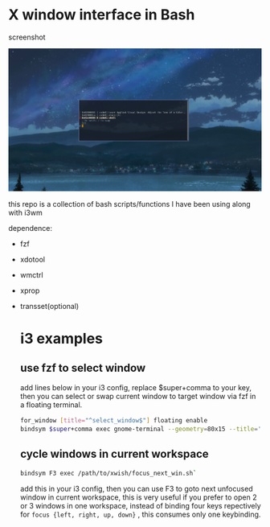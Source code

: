   # X window interface in Bash

screenshot
<p align="center">
  <img src="./screenshots/fzf-select-windows.png">
</p>

this repo is a collection of bash scripts/functions I have been using along with i3wm

dependence:
- fzf
- xdotool
- wmctrl
- xprop
- transset(optional)

  # i3 examples
  ## use fzf to select window
  add lines below in your i3 config, replace $super+comma to your key, then you can select or swap current window to target window via fzf in a floating terminal.
  ```bash
  for_window [title="^select_window$"] floating enable
  bindsym $super+comma exec gnome-terminal --geometry=80x15 --title='select_window' -- /path/to/xwish/fzf_window.sh $(xdotool getactivewindow)
  ```

  ## cycle windows in current workspace
  ```bash
  bindsym F3 exec /path/to/xwish/focus_next_win.sh`
  ```
  add this in your i3 config, then you can use F3 to goto next unfocused window in current workspace, this is very useful if you prefer to open 2 or 3 windows in one workspace, instead of binding four keys repectively for `focus {left, right, up, down}` , this consumes only one keybinding.

